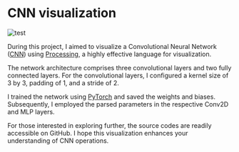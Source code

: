 # CNN visualization

![test](/gif/cnn.gif)

During this project, I aimed to visualize a Convolutional Neural Network ([CNN](https://en.wikipedia.org/wiki/Convolutional_neural_network)) using [Processing](https://processing.org/), a highly effective language for visualization.

The network architecture comprises three convolutional layers and two fully connected layers. For the convolutional layers, I configured a kernel size of 3 by 3, padding of 1, and a stride of 2.

I trained the network using [PyTorch](https://pytorch.org/) and saved the weights and biases. Subsequently, I employed the parsed parameters in the respective Conv2D and MLP layers. 

For those interested in exploring further, the source codes are readily accessible on GitHub. I hope this visualization enhances your understanding of CNN operations.
